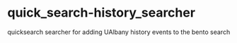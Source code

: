 # quick_search-history_searcher
quicksearch searcher for adding UAlbany history events to the bento search
